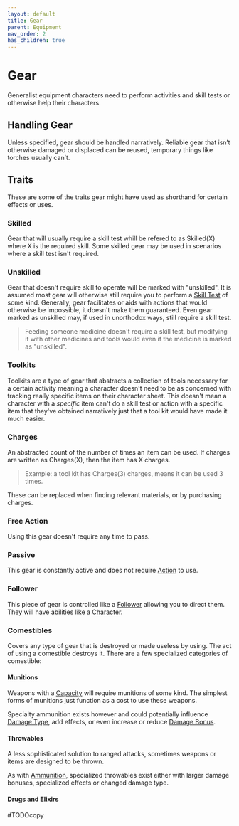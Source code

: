 ```yaml
---
layout: default
title: Gear
parent: Equipment
nav_order: 2
has_children: true
---
```

# Gear
Generalist equipment characters need to perform activities and skill tests or otherwise help their characters. 

## Handling Gear
Unless specified, gear should be handled narratively. Reliable gear that isn’t otherwise damaged or displaced can be reused, temporary things like torches usually can’t.

## Traits
These are some of the traits gear might have used as shorthand for certain effects or uses.

### Skilled
Gear that will usually require a skill test whill be refered to as Skilled(X) where X is the required skill. Some skilled gear may be used in scenarios where a skill test isn't required.

### Unskilled
Gear that doesn't require skill to operate will be marked with "unskilled". It is assumed most gear will otherwise still require you to perform a [Skill Test](Game/Core/Terminology#Skill%20Test) of some kind. Generally, gear facilitates or aids with actions that would otherwise be impossible, it doesn't make them guaranteed. Even gear marked as unskilled may, if used in unorthodox ways, still require a skill test.

> Feeding someone medicine doesn't require a skill test, but modifying it with other medicines and tools would even if the medicine is marked as "unskilled".

### Toolkits
Toolkits are a type of gear that abstracts a collection of tools necessary for a certain activity meaning a character doesn't need to be as concerned with tracking really specific items on their character sheet. This doesn't mean a character with a *specific* item can't do a skill test or action with a specific item that they've obtained narratively just that a tool kit would have made it much easier.

### Charges
An abstracted count of the number of times an item can be used. If charges are written as Charges(X), then the item has X charges.

> Example: a tool kit has Charges(3) charges, means it can be used 3 times.

These can be replaced when finding relevant materials, or by purchasing charges.

### Free Action
Using this gear doesn't require any time to pass.

### Passive
This gear is constantly active and does not require [Action](Game/Core/Terminology#Action) to use.

### Follower
This piece of gear is controlled like a [Follower](Game/Core/Terminology#Follower) allowing you to direct them. They will have abilities like a [Character](Game/Core/Terminology#Character).

### Comestibles
Covers any type of gear that is destroyed or made useless by using. The act of using a comestible destroys it. There are a few specialized categories of comestible:
#### Munitions
Weapons with a [Capacity](Weapon-Traits#Capacity(X,%20Type)) will require munitions of some kind. The simplest forms of munitions just function as a cost to use these weapons.

Specialty ammunition exists however and could potentially influence [Damage Type](Weapons#Damage%20Type), add effects, or even increase or reduce [Damage Bonus](Weapons#Damage%20Bonus).

#### Throwables
A less sophisticated solution to ranged attacks, sometimes weapons or items are designed to be thrown. 

As with [Ammunition](#Ammunition), specialized throwables exist either with larger damage bonuses, specialized effects or changed damage type.

#### Drugs and Elixirs
#TODOcopy 